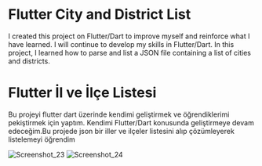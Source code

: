 # Flutter City and District List

I created this project on Flutter/Dart to improve myself and reinforce what I have learned. I will continue to develop my skills in Flutter/Dart. In this project, I learned how to parse and list a JSON file containing a list of cities and districts.

# Flutter İl ve İlçe Listesi

Bu projeyi flutter dart üzerinde kendimi geliştirmek ve öğrendiklerimi pekiştirmek için yaptım. Kendimi Flutter/Dart konusunda geliştirmeye devam edeceğim.Bu projede json bir iller ve ilçeler listesini alıp çözümleyerek listelemeyi öğrendim

![Screenshot_23](https://github.com/TurKLoJeN/flutter_iller_ve_ilceler/assets/32311900/c82f7ee9-6b50-4540-8b79-e99009647175)
![Screenshot_24](https://github.com/TurKLoJeN/flutter_iller_ve_ilceler/assets/32311900/67a1628b-3575-4c21-853a-703252313579)
